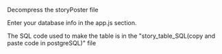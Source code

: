 Decompress the storyPoster file

Enter your database info in the app.js section.

The SQL code used to make the table is in the "story_table_SQL(copy and paste code in postgreSQL)" file
